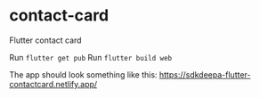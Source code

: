 # contact-card
Flutter contact card

Run `flutter get pub`
Run `flutter build web`

The app should look something like this:  https://sdkdeepa-flutter-contactcard.netlify.app/